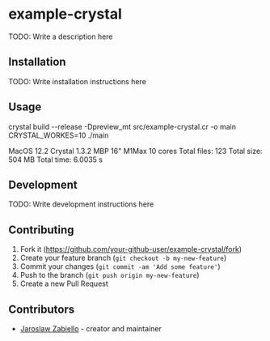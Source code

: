 # example-crystal

TODO: Write a description here

## Installation

TODO: Write installation instructions here

## Usage

crystal build --release -Dpreview_mt src/example-crystal.cr -o main
CRYSTAL_WORKES=10 ./main

MacOS 12.2
Crystal 1.3.2
MBP 16" M1Max 10 cores
Total files: 123
Total size: 504 MB
Total time: 6.0035 s

## Development

TODO: Write development instructions here

## Contributing

1. Fork it (<https://github.com/your-github-user/example-crystal/fork>)
2. Create your feature branch (`git checkout -b my-new-feature`)
3. Commit your changes (`git commit -am 'Add some feature'`)
4. Push to the branch (`git push origin my-new-feature`)
5. Create a new Pull Request

## Contributors

- [Jaroslaw Zabiello](https://github.com/your-github-user) - creator and maintainer
